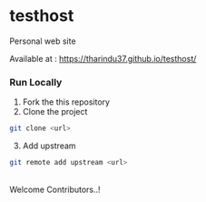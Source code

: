 # testhost
Personal web site

Available at :
https://tharindu37.github.io/testhost/

### Run Locally

1. Fork the this repository
2. Clone the project
  ```bash
  git clone <url>
  ```
3. Add upstream
  ```bash
  git remote add upstream <url>
  ```
  <br>
  Welcome Contributors..!
